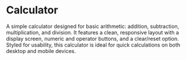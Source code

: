 # Calculator
A simple calculator designed for basic arithmetic: addition, subtraction, multiplication, and division. It features a clean, responsive layout with a display screen, numeric and operator buttons, and a clear/reset option. Styled for usability, this calculator is ideal for quick calculations on both desktop and mobile devices.
